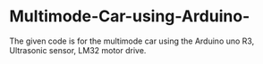 # Multimode-Car-using-Arduino-
The given code is for the multimode car using the Arduino uno R3, Ultrasonic sensor, LM32 motor drive. 
